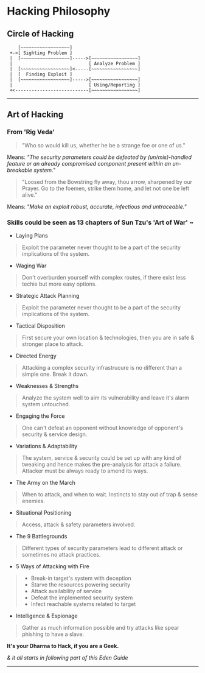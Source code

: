 
# Hacking Philosophy

## Circle of Hacking

```Shell
    [~~~~~~~~~~~~~~~~~~]
 +->[ Sighting Problem ] 
 |  [~~~~~~~~~~~~~~~~~~]----->[~~~~~~~~~~~~~~~~~] 
 |                            [ Analyze Problem ]
 |  [~~~~~~~~~~~~~~~~~~]<-----[~~~~~~~~~~~~~~~~~]
 |  [  Finding Exploit ]
 |  [~~~~~~~~~~~~~~~~~~]----->[~~~~~~~~~~~~~~~~~]
 |                            [ Using/Reporting ]
 +<---------------------------[~~~~~~~~~~~~~~~~~]
```

---

## Art of Hacking

### From 'Rig Veda'

> "Who so would kill us, whether he be a strange foe or one of us."

Means: _"The security parameters could be defeated by (un/mis)-handled feature or an already compromised component present within an un-breakable system."_


> "Loosed from the Bowstring fly away, thou arrow, sharpened by our Prayer. Go to the foemen, strike them home, and let not one be left alive."

Means: _"Make an exploit robust, accurate, infectious and untraceable."_


### Skills could be seen as 13 chapters of Sun Tzu's 'Art of War' ~

* Laying Plans
> Exploit the parameter never thought to be a part of the security implications of the system.


* Waging War
> Don't overburden yourself with complex routes, if there exist less techie but more easy options.


* Strategic Attack Planning
> Exploit the parameter never thought to be a part of the security implications of the system.


* Tactical Disposition
> First secure your own location & technologies, then you are in safe & stronger place to attack.


* Directed Energy
> Attacking a complex security infrastrucure is no different than a simple one. Break it down.


* Weaknesses & Strengths
> Analyze the system well to aim its vulnerability and leave it's alarm system untouched.


* Engaging the Force
> One can't defeat an opponent without knowledge of opponent's security & service design.


* Variations & Adaptability
> The system, service & security could be set up with any kind of tweaking and hence makes the pre-analysis for attack a failure. Attacker must be always ready to amend its ways.


* The Army on the March
> When to attack, and when to wait. Instincts to stay out of trap & sense enemies.


* Situational Positioning
> Access, attack & safety parameters involved.


* The 9 Battlegrounds
> Different types of security parameters lead to different attack or sometimes no attack practices.


* 5 Ways of Attacking with Fire
> * Break-in target's system with deception
> * Starve the resources powering security
> * Attack availability of service
> * Defeat the implemented security system
> * Infect reachable systems related to target


* Intelligence & Espionage
> Gather as much information possible and try attacks like spear phishing to have a slave.



**It's your Dharma to Hack, if you are a Geek.**

_& it all starts in following part of this Eden Guide_

---
